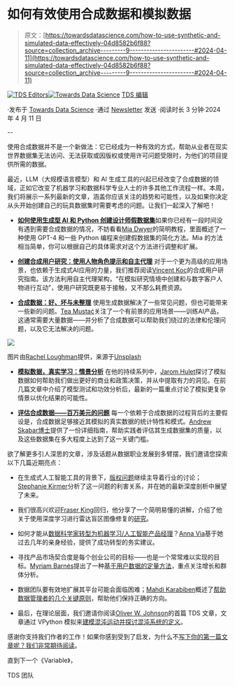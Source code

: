 # 如何有效使用合成数据和模拟数据

> 原文：[https://towardsdatascience.com/how-to-use-synthetic-and-simulated-data-effectively-04d8582b6f88?source=collection_archive---------9-----------------------#2024-04-11](https://towardsdatascience.com/how-to-use-synthetic-and-simulated-data-effectively-04d8582b6f88?source=collection_archive---------9-----------------------#2024-04-11)

[](https://towardsdatascience.medium.com/?source=post_page---byline--04d8582b6f88--------------------------------)[![TDS Editors](../Images/4b2d1beaf4f6dcf024ffa6535de3b794.png)](https://towardsdatascience.medium.com/?source=post_page---byline--04d8582b6f88--------------------------------)[](https://towardsdatascience.com/?source=post_page---byline--04d8582b6f88--------------------------------)[![Towards Data Science](../Images/a6ff2676ffcc0c7aad8aaf1d79379785.png)](https://towardsdatascience.com/?source=post_page---byline--04d8582b6f88--------------------------------) [TDS 编辑](https://towardsdatascience.medium.com/?source=post_page---byline--04d8582b6f88--------------------------------)

·发布于 [Towards Data Science](https://towardsdatascience.com/?source=post_page---byline--04d8582b6f88--------------------------------) ·通过 [Newsletter](/newsletter?source=post_page---byline--04d8582b6f88--------------------------------) 发送 ·阅读时长 3 分钟·2024 年 4 月 11 日

--

使用合成数据并不是一个新做法：它已经成为一种有效的方式，帮助从业者在现实世界数据集无法访问、无法获取或因版权或使用许可问题受限时，为他们的项目提供所需的数据。

最近，LLM（大规模语言模型）和 AI 生成工具的兴起已经改变了合成数据的领域，正如它改变了机器学习和数据科学专业人士的许多其他工作流程一样。本周，我们将展示一系列最新的文章，涵盖你应该关注的趋势和可能性，以及如果你决定从头开始创建自己的玩具数据集时需要考虑的问题。让我们一起深入了解吧！

+   [**如何使用生成型 AI 和 Python 创建设计师假数据集**](/how-to-use-generative-ai-and-python-to-create-designer-dummy-datasets-d3cd9755c091)如果你已经有一段时间没有遇到需要合成数据的情况，不妨看看[Mia Dwyer](https://medium.com/u/110567c9c334?source=post_page---user_mention--04d8582b6f88--------------------------------)的简明教程，里面概述了一种使用 GPT-4 和一些 Python 编程来创建假数据集的简化方法。Mia 的方法相当简单，你可以根据自己的具体需求对这个方法进行调整和扩展。

+   [**创建合成用户研究：使用人物角色提示和自主代理**](/creating-synthetic-user-research-using-persona-prompting-and-autonomous-agents-b521e0a80ab6) 对于一个更为高级的应用场景，也依赖于生成式AI应用的力量，我们推荐阅读[Vincent Koc](https://medium.com/u/79191c4a8149?source=post_page---user_mention--04d8582b6f88--------------------------------)的合成用户研究指南。该方法利用自主代理架构，“在模拟研究情境中创建和与数字客户人物进行互动”，使用户研究既更易于接触，又不那么耗费资源。

+   [**合成数据：好、坏与未整理**](/synthetic-data-the-good-the-bad-and-the-unsorted-8220de6aac40) 使用生成数据解决了一些常见问题，但也可能带来一些新的问题。[Tea Mustać](https://medium.com/u/109d4928877a?source=post_page---user_mention--04d8582b6f88--------------------------------)关注了一个有前景的应用场景——训练AI产品，这通常需要大量数据——并分析了合成数据可以帮助我们绕过的法律和伦理问题，以及它无法解决的问题。

![](../Images/dcedd34eb5d291067c30d107667ee4af.png)

图片由[Rachel Loughman](https://unsplash.com/@rachelloughman?utm_source=medium&utm_medium=referral)提供，来源于[Unsplash](https://unsplash.com/?utm_source=medium&utm_medium=referral)

+   [**模拟数据，真实学习：情景分析**](/simulated-data-real-learnings-scenario-analysis-02ee56ed8886) 在他的持续系列中，[Jarom Hulet](https://medium.com/u/88982a88b4e5?source=post_page---user_mention--04d8582b6f88--------------------------------)探讨了模拟数据如何帮助我们做出更好的商业和政策决策，并从中提取有力的洞见。在前几篇文章中介绍了模型测试和功效分析后，最新的一篇重点讨论了模拟更复杂情景以优化结果的可能性。

+   [**评估合成数据——百万美元的问题**](/evaluating-synthetic-data-the-million-dollar-question-a54701d1b621) 每一个依赖于合成数据的过程背后的主要假设是，合成数据足够接近其模拟的真实数据的统计特性和模式。[Andrew Skabar博士](https://medium.com/u/95140850a5ea?source=post_page---user_mention--04d8582b6f88--------------------------------)提供了一份详细指南，帮助实践者评估其生成数据集的质量，以及这些数据集在多大程度上达到了这一关键门槛。

欲了解更多引人深思的文章，涉及话题从数据职业发展到多臂摆，我们邀请您探索以下几篇近期亮点：

+   在生成式人工智能工具的背景下，[版权问题](https://medium.com/u/6c1850419995?source=post_page---user_mention--04d8582b6f88--------------------------------)继续主导着行业的讨论；[Stephanie Kirmer](https://medium.com/u/a8dc77209ef3?source=post_page---user_mention--04d8582b6f88--------------------------------)分析了这一问题的利害关系，并在她的最新深度剖析中展望了未来。

+   我们很高兴欢迎[Fraser King](https://medium.com/u/3de75072e25d?source=post_page---user_mention--04d8582b6f88--------------------------------)回归，他分享了一个简明易懂的讲解，介绍了他关于使用深度学习进行雷达盲区图像修复的[研究](/beyond-the-blind-zone-706ba4b171c5)。

+   如何才能从[数据科学家转型为机器学习/人工智能产品经理](/from-data-scientist-to-ml-ai-product-manager-39359bd44512)？[Anna Via](https://medium.com/u/c1a8933ed8b?source=post_page---user_mention--04d8582b6f88--------------------------------)基于她过去几年的亲身经验，提供了成功转型的务实建议。

+   寻找产品市场契合度是每个创业公司的目标——也是一个常常难以实现的目标。[Myriam Barnés](https://medium.com/u/6c1850419995?source=post_page---user_mention--04d8582b6f88--------------------------------)提出了一种[基于用户数据的定量方法](/a-quantitative-approach-to-product-market-fit-python-code-56e0022e4b35)，重点关注增长和群体分析。

+   数据团队要有效地扩展其平台可能会面临困难；[Mahdi Karabiben](https://medium.com/u/7cda12823b7a?source=post_page---user_mention--04d8582b6f88--------------------------------)概述了[帮助数据管理者的几个关键原则](/navigating-your-data-platforms-growing-pains-a-path-from-data-mess-to-data-mesh-c16df72f5463)，帮助他们保持正确的方向。

+   最后，在理论层面，我们邀请你阅读[Oliver W. Johnson](https://medium.com/u/c2623d8d07f3?source=post_page---user_mention--04d8582b6f88--------------------------------)的首篇 TDS 文章，文章通过 VPython 模拟来[建模混沌运动并探讨混沌系统的定义](/the-double-pendulum-and-beyond-investigating-chaos-with-multi-armed-pendulums-7a5751d059db)。

感谢你支持我们作者的工作！如果你感到受到了启发，为什么不[写下你的第一篇文章呢？我们非常期待阅读](http://bit.ly/write-for-tds)。

直到下一个《Variable》，

TDS 团队
